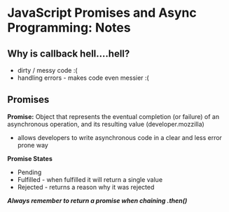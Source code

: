 # JavaScript Promises and Async Programming: Notes


## Why is callback hell....hell?

* dirty / messy code :(
* handling errors - makes code even messier :(

## Promises

__Promise:__ Object that represents the eventual completion (or failure) of an asynchronous operation, and its resulting value (developer.mozzilla)

* allows developers to write asynchronous code in a clear and less error prone way

__Promise States__
* Pending
* Fulfilled - when fulfilled it will return a single value
* Rejected - returns a reason why it was rejected

__*Always remember to return a promise when chaining .then()*__
